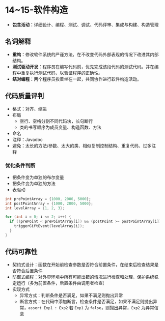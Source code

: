 # 14\~15-软件构造

* **包含活动**：详细设计、编程、测试、调试、代码评审、集成与构建、构造管理

## 名词解释

* **重构**：修改软件系统的严谨方法，在不改变代码外部表现的情况下改进其内部结构。
* **测试驱动开发**：程序员在编写代码前，优先完成该段代码的测试代码。并在编程中重复执行测试代码，以验证程序的正确性。
* **结对编程**：两个程序员挨着坐在一起，共同协作进行软件构造活动。

## 代码质量评判

* 格式：对齐、缩进
* 布局
  * 空行、空格分割不同代码块，长句断行
  * 类的书写顺序为成员变量、构造函数、方法
* 命名
* 注释：Javadoc
* 避免：太长的方法/参数、太大的类、相似复制控制结构、重复代码、过多注释

### 优化条件判断

* 把条件变为单独的布尔变量
* 把条件变为单独的方法
* 表驱动

```c
int prePointArray = {1000, 2000, 5000};
int postPointArray = {1000, 2000, 5000};
int levelArray = {1, 2, 3};

for (int i = 0; i <= 2; i++) {
  if ((prePoint < prePointArray[i]) && (postPoint >= postPointArray[i])) {
    triggerGiftEvent(levelArray[i]);
  }
}
```

## 代码可靠性

* 契约式设计：函数在开始前检查参数是否符合前置条件，在结束后检查结果是否符合后置条件
* 防御式编程：对外界环境中所有可能出错的情况进行检查和处理，保护系统稳定运行（多为前置条件，后置条件由调用者检查）
* 实现方式
  * 异常方式：判断条件是否满足，如果不满足则抛出异常
  * 断言方式：在代码中添加断言，检查条件是否满足，如果不满足则抛出异常，`assert Exp1 : Exp2` 若 `Exp1` 为 `false`，则抛出异常，`Exp2` 为异常信息
